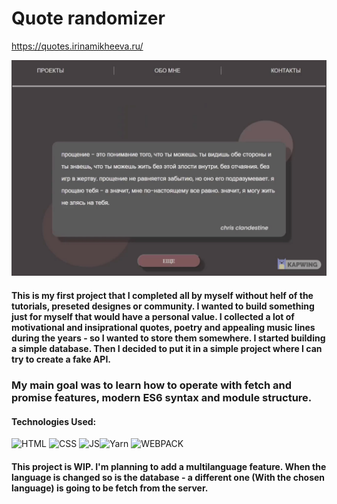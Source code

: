 # Quote randomizer

https://quotes.irinamikheeva.ru/

![Gif](quotes.gif)

#### This is my first project that I completed all by myself without helf of the tutorials, preseted designes or community. I wanted to build something just for myself that would have a personal value. I collected a lot of motivational and insiprational quotes, poetry and appealing music lines during the years - so I wanted to store them somewhere. I started building a simple database. Then I decided to put it in a simple project where I can try to create a fake API. 

### My main goal was to learn how to operate with **fetch** and **promise** features, modern **ES6** syntax and **module structure**. 

#### Technologies Used:
![HTML](https://img.shields.io/badge/-HTML5-red) ![CSS](https://img.shields.io/badge/-CSS3-blue) ![JS](https://img.shields.io/badge/-JAVASCRIPT-yellow)![Yarn](https://img.shields.io/badge/-YARN-pink) ![WEBPACK](https://img.shields.io/badge/-WEBPACK-orange)


#### This project is WIP. I'm planning to add a multilanguage feature. When the language is changed so is the database - a different one (With the chosen language) is going to be fetch from the server. 
